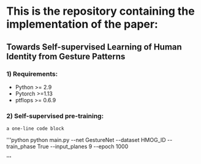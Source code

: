 # This is the repository containing the implementation of the paper: 
## Towards Self-supervised Learning of Human Identity from Gesture Patterns

### 1) Requirements:
* Python >= 2.9
* Pytorch >=1.13
* ptflops >= 0.6.9

### 2) Self-supervised pre-training:

```
a one-line code block
```

 '''python
 python main.py --net GestureNet --dataset HMOG_ID --train_phase True --input_planes 9 --epoch 1000
 
 '''
 
